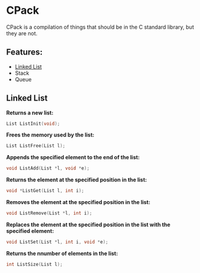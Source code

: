 CPack
=====
CPack is a compilation of things that should be in the C standard library, but they are not.

Features:
-------
* [Linked List](#Linked-List)
* Stack
* Queue


Linked List
---------
**Returns a new list:**
```c
List ListInit(void);
```
**Frees the memory used by the list:**
```c
List ListFree(List l);
```
**Appends the specified element to the end of the list:**
```c
void ListAdd(List *l, void *e);
```
**Returns the element at the specified position in the list:**
```c
void *ListGet(List l, int i);
```
**Removes the element at the specified position in the list:**
```c
void ListRemove(List *l, int i);
```
**Replaces the element at the specified position in the list with the specified element:**
```c
void ListSet(List *l, int i, void *e);
```
**Returns the nnumber of elements in the list:**
```c
int ListSize(List l);
```